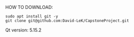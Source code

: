 HOW TO DOWNLOAD:
```
sudo apt install git -y
git clone git@github.com:David-LeK/CapstoneProject.git
```
Qt version: 5.15.2
